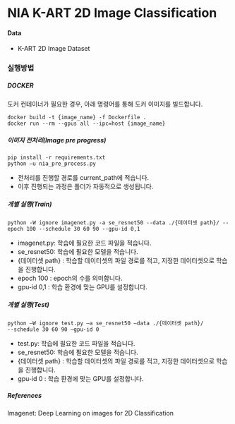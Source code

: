 # NIA K-ART 2D Image Classification

#### Data
- K-ART 2D Image Dataset

### 실행방법

##### DOCKER
도커 컨테이너가 필요한 경우, 아래 명령어를 통해 도커 이미지를 빌드합니다.
```
docker build -t {image_name} -f Dockerfile .
docker run --rm --gpus all --ipc=host {image_name}
```

##### 이미지 전처리(Image pre progress)
```
pip install -r requirements.txt
python –u nia_pre_process.py
```

- 전처리를 진행할 경로를 current_path에 적습니다.
- 이후 진행되는 과정은 폴더가 자동적으로 생성됩니다.

##### 개별 실행(Train)

```
python -W ignore imagenet.py -a se_resnet50 --data ./{데이터셋 path}/ --epoch 100 --schedule 30 60 90 --gpu-id 0,1
```

- imagenet.py: 학습에 필요한 코드 파일을 적습니다.
- se_resnet50: 학습에 필요한 모델을 적습니다.
- {데이터셋 path} : 학습할 데이터셋의 파일 경로를 적고, 지정한 데이터셋으로 학습을 진행합니다.
- epoch 100 : epoch의 수를 의미합니다.
- gpu-id 0,1 : 학습 환경에 맞는 GPU를 설정합니다.


##### 개별 실행(Test)
```
python –W ignore test.py –a se_resnet50 –data ./{데이터셋 path}/ 
--schedule 30 60 90 –gpu-id 0
```

- test.py: 학습에 필요한 코드 파일을 적습니다.
- se_resnet50: 학습에 필요한 모델을 적습니다.
- {데이터셋 path} : 학습할 데이터셋의 파일 경로를 적고, 지정한 데이터셋으로 학습을 진행합니다.
- gpu-id 0 : 학습 환경에 맞는 GPU를 설정합니다.

##### References
Imagenet: Deep Learning on images for 2D Classification
